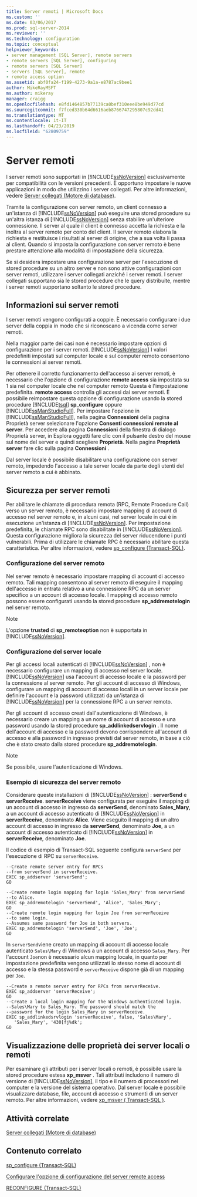 ```yaml
---
title: Server remoti | Microsoft Docs
ms.custom: ''
ms.date: 03/06/2017
ms.prod: sql-server-2014
ms.reviewer: ''
ms.technology: configuration
ms.topic: conceptual
helpviewer_keywords:
- server management [SQL Server], remote servers
- remote servers [SQL Server], configuring
- remote servers [SQL Server]
- servers [SQL Server], remote
- remote access option
ms.assetid: abf0fa24-f199-4273-9a1a-e8787ac9bee1
author: MikeRayMSFT
ms.author: mikeray
manager: craigg
ms.openlocfilehash: e8fd1464857b77139ca0bef310eee8be949d77cd
ms.sourcegitcommit: f7fced330b64d6616aeb8766747295807c92dd41
ms.translationtype: MT
ms.contentlocale: it-IT
ms.lasthandoff: 04/23/2019
ms.locfileid: "62809759"
---
```

# <a name="remote-servers"></a>Server remoti
  I server remoti sono supportati in [!INCLUDE[ssNoVersion](../../includes/ssnoversion-md.md)] esclusivamente per compatibilità con le versioni precedenti. È opportuno impostare le nuove applicazioni in modo che utilizzino i server collegati. Per altre informazioni, vedere [Server collegati &#40;Motore di database&#41;](../../relational-databases/linked-servers/linked-servers-database-engine.md).  
  
 Tramite la configurazione con server remoto, un client connesso a un'istanza di [!INCLUDE[ssNoVersion](../../includes/ssnoversion-md.md)] può eseguire una stored procedure su un'altra istanza di [!INCLUDE[ssNoVersion](../../includes/ssnoversion-md.md)] senza stabilire un'ulteriore connessione. Il server al quale il client è connesso accetta la richiesta e la inoltra al server remoto per conto del client. Il server remoto elabora la richiesta e restituisce i risultati al server di origine, che a sua volta li passa al client. Quando si imposta la configurazione con server remoto è bene prestare attenzione alla modalità di impostazione della sicurezza.  
  
 Se si desidera impostare una configurazione server per l'esecuzione di stored procedure su un altro server e non sono attive configurazioni con server remoti, utilizzare i server collegati anziché i server remoti. I server collegati supportano sia le stored procedure che le query distribuite, mentre i server remoti supportano soltanto le stored procedure.  
  
## <a name="remote-server-details"></a>Informazioni sui server remoti  
 I server remoti vengono configurati a coppie. È necessario configurare i due server della coppia in modo che si riconoscano a vicenda come server remoti.  
  
 Nella maggior parte dei casi non è necessario impostare opzioni di configurazione per i server remoti. [!INCLUDE[ssNoVersion](../../includes/ssnoversion-md.md)] I valori predefiniti impostati sul computer locale e sul computer remoto consentono le connessioni ai server remoti.  
  
 Per ottenere il corretto funzionamento dell'accesso ai server remoti, è necessario che l'opzione di configurazione **remote access** sia impostata su 1 sia nel computer locale che nel computer remoto Questa è l'impostazione predefinita.  **remote access** controlla gli accessi dai server remoti. È possibile reimpostare questa opzione di configurazione usando la stored procedure [!INCLUDE[tsql](../../includes/tsql-md.md)] **sp_configure** oppure [!INCLUDE[ssManStudioFull](../../includes/ssmanstudiofull-md.md)]. Per impostare l'opzione in [!INCLUDE[ssManStudioFull](../../includes/ssmanstudiofull-md.md)], nella pagina **Connessioni** della pagina Proprietà server selezionare l'opzione **Consenti connessioni remote al server**. Per accedere alla pagina **Connessioni** della finestra di dialogo Proprietà server, in Esplora oggetti fare clic con il pulsante destro del mouse sul nome del server e quindi scegliere **Proprietà**. Nella pagina **Proprietà server** fare clic sulla pagina **Connessioni** .  
  
 Dal server locale è possibile disabilitare una configurazione con server remoto, impedendo l'accesso a tale server locale da parte degli utenti del server remoto a cui è abbinato.  
  
## <a name="security-for-remote-servers"></a>Sicurezza per server remoti  
 Per abilitare le chiamate di procedura remota (RPC, Remote Procedure Call) verso un server remoto, è necessario impostare mapping di account di accesso nel server remoto e, in alcuni casi, nel server locale in cui è in esecuzione un'istanza di [!INCLUDE[ssNoVersion](../../includes/ssnoversion-md.md)]. Per impostazione predefinita, le chiamate RPC sono disabilitate in [!INCLUDE[ssNoVersion](../../includes/ssnoversion-md.md)]. Questa configurazione migliora la sicurezza del server riducendone i punti vulnerabili. Prima di utilizzare le chiamate RPC è necessario abilitare questa caratteristica. Per altre informazioni, vedere [sp_configure &#40;Transact-SQL&#41;](/sql/relational-databases/system-stored-procedures/sp-configure-transact-sql).  
  
### <a name="setting-up-the-remote-server"></a>Configurazione del server remoto  
 Nel server remoto è necessario impostare mapping di account di accesso remoto. Tali mapping consentono al server remoto di eseguire il mapping dell'accesso in entrata relativo a una connessione RPC da un server specifico a un account di accesso locale. I mapping di accesso remoto possono essere configurati usando la stored procedure **sp_addremotelogin** nel server remoto.  
  
> [!NOTE]  
>  L'opzione **trusted** di  **sp_remoteoption** non è supportata in [!INCLUDE[ssNoVersion](../../includes/ssnoversion-md.md)].  
  
### <a name="setting-up-the-local-server"></a>Configurazione del server locale  
 Per gli accessi locali autenticati di [!INCLUDE[ssNoVersion](../../includes/ssnoversion-md.md)] , non è necessario configurare un mapping di accesso nel server locale. [!INCLUDE[ssNoVersion](../../includes/ssnoversion-md.md)] usa l'account di accesso locale e la password per la connessione al server remoto. Per gli account di accesso di Windows, configurare un mapping di account di accesso locali in un server locale per definire l'account e la password utilizzati da un'istanza di [!INCLUDE[ssNoVersion](../../includes/ssnoversion-md.md)] per la connessione RPC a un server remoto.  
  
 Per gli account di accesso creati dall'autenticazione di Windows, è necessario creare un mapping a un nome di account di accesso e una password usando la stored procedure **sp_addlinkedservlogin** . Il nome dell'account di accesso e la password devono corrispondere all'account di accesso e alla password in ingresso previsti dal server remoto, in base a ciò che è stato creato dalla stored procedure **sp_addremotelogin**.  
  
> [!NOTE]  
>  Se possibile, usare l'autenticazione di Windows.  
  
### <a name="remote-server-security-example"></a>Esempio di sicurezza del server remoto  
 Considerare queste installazioni di [!INCLUDE[ssNoVersion](../../includes/ssnoversion-md.md)] : **serverSend** e **serverReceive**. **serverReceive** viene configurata per eseguire il mapping di un account di accesso in ingresso da **serverSend**, denominato **Sales_Mary**, a un account di accesso autenticato di [!INCLUDE[ssNoVersion](../../includes/ssnoversion-md.md)] in **serverReceive**, denominato **Alice**. Viene eseguito il mapping di un altro account di accesso in ingresso da **serverSend**, denominato **Joe**, a un account di accesso autenticato di [!INCLUDE[ssNoVersion](../../includes/ssnoversion-md.md)] in **serverReceive**_,_ denominato **Joe**.  
  
 Il codice di esempio di Transact-SQL seguente configura `serverSend` per l'esecuzione di RPC su `serverReceive`.  
  
```  
--Create remote server entry for RPCs   
--from serverSend in serverReceive.  
EXEC sp_addserver 'serverSend';  
GO  
  
--Create remote login mapping for login 'Sales_Mary' from serverSend  
--to Alice.  
EXEC sp_addremotelogin 'serverSend', 'Alice', 'Sales_Mary';  
GO  
--Create remote login mapping for login Joe from serverReceive   
--to same login.  
--Assumes same password for Joe in both servers.  
EXEC sp_addremotelogin 'serverSend', 'Joe', 'Joe';  
GO  
```  
  
 In `serverSend`viene creato un mapping di account di accesso locale autenticato `Sales\Mary` di Windows a un account di accesso `Sales_Mary`. Per l'account `Joe`non è necessario alcun mapping locale, in quanto per impostazione predefinita vengono utilizzati lo stesso nome di account di accesso e la stessa password e `serverReceive` dispone già di un mapping per `Joe`.  
  
```  
--Create a remote server entry for RPCs from serverReceive.  
EXEC sp_addserver 'serverReceive';  
GO  
--Create a local login mapping for the Windows authenticated login.  
--Sales\Mary to Sales_Mary. The password should match the  
--password for the login Sales_Mary in serverReceive.  
EXEC sp_addlinkedsrvlogin 'serverReceive', false, 'Sales\Mary',  
   'Sales_Mary', '430[fj%dk';  
GO  
```  
  
## <a name="viewing-local-or-remote-server-properties"></a>Visualizzazione delle proprietà dei server locali o remoti  
 Per esaminare gli attributi per i server locali o remoti, è possibile usare la stored procedure estesa **xp_msver** . Tali attributi includono il numero di versione di [!INCLUDE[ssNoVersion](../../includes/ssnoversion-md.md)], il tipo e il numero di processori nel computer e la versione del sistema operativo. Dal server locale è possibile visualizzare database, file, account di accesso e strumenti di un server remoto. Per altre informazioni, vedere [xp_msver &#40; Transact-SQL &#41;](/sql/relational-databases/system-stored-procedures/xp-msver-transact-sql).  
  
## <a name="related-tasks"></a>Attività correlate  
 [Server collegati &#40;Motore di database&#41;](../../relational-databases/linked-servers/linked-servers-database-engine.md)  
  
## <a name="related-content"></a>Contenuto correlato  
 [sp_configure &#40;Transact-SQL&#41;](/sql/relational-databases/system-stored-procedures/sp-configure-transact-sql)  
  
 [Configurare l'opzione di configurazione del server remote access](configure-the-remote-access-server-configuration-option.md)  
  
 [RECONFIGURE &#40;Transact-SQL&#41;](/sql/t-sql/language-elements/reconfigure-transact-sql)  
  
  

